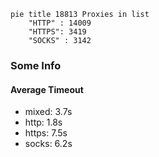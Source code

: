 
```mermaid
pie title 18813 Proxies in list
    "HTTP" : 14009
    "HTTPS": 3419
    "SOCKS" : 3142
```

### Some Info
#### Average Timeout

- mixed: 3.7s
- http: 1.8s
- https: 7.5s
- socks: 6.2s